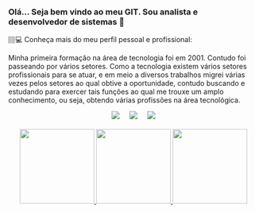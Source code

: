 ### Olá... Seja bem vindo ao meu GIT. Sou analista e desenvolvedor de sistemas 👋

🏽‍💻 Conheça mais do meu perfil pessoal e profissional:
<div>
  <p>
    Minha primeira formação na área de tecnologia foi em 2001. Contudo foi passeando por vários setores. Como a tecnologia existem vários setores         profissionais para se atuar, e em meio a diversos trabalhos migrei várias vezes pelos setores ao qual obtive a oportunidade, contudo buscando e estudando para exercer tais funções ao qual me trouxe um amplo conhecimento, ou seja, obtendo várias profissões na área tecnológica.
  </p>
</div>

<div align="center"> 
  <a href="https://www.youtube.com/@cosclerison" target="_blank"><img src="https://img.shields.io/badge/YouTube-FF0000?style=for-the-badge&logo=youtube&logoColor=white&borderRadius=20px" target="_blank"></a>&#160;&#160;&#160;&#160;  
  <a href="https://www.instagram.com/cosclerison/" target="_blank"><img src="https://img.shields.io/badge/-Instagram-%23E4405F?style=for-the-badge&logo=instagram&logoColor=white" target="_blank"></a>&#160;&#160;&#160;&#160;  
  <a href="https://www.linkedin.com/in/cosclerison/" target="_blank"><img src="https://img.shields.io/badge/-LinkedIn-%230077B5?style=for-the-badge&logo=linkedin&logoColor=white" target="_blank"></a>
</div>
 
</div><br>

<div align="center">
  <a href="https://github.com/cosclerison">
  <img height="150em" src="https://github-readme-stats.vercel.app/api?username=cosclerison&show_icons=true&theme=gotham&include_all_commits=true&count_private=true"/>
  <img height="150em" src="https://github-readme-stats.vercel.app/api/top-langs/?username=cosclerison&langs_count=7&theme=gotham"/>
  <img height="150em" src="https://github-readme-stats.vercel.app/api/top-langs/?username=cosclerison&layout=compact&langs_count=7&theme=gotham"/>
</div>
